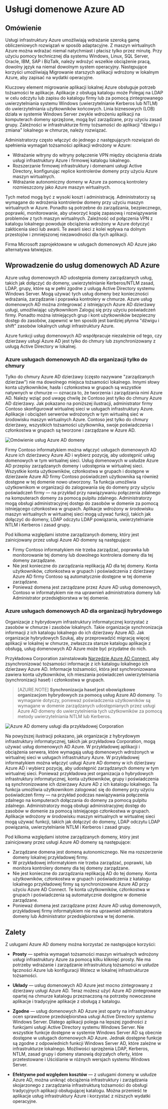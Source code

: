 <properties
    pageTitle="Omówienie Azure Active Directory Domain Services | Microsoft Azure"
    description="Omówienie Azure Active Directory Domain Services"
    services="active-directory-ds"
    documentationCenter=""
    authors="mahesh-unnikrishnan"
    manager="stevenpo"
    editor="curtand"/>

<tags
    ms.service="active-directory-ds"
    ms.workload="identity"
    ms.tgt_pltfrm="na"
    ms.devlang="na"
    ms.topic="article"
    ms.date="10/07/2016"
    ms.author="maheshu"/>

# <a name="azure-ad-domain-services"></a>Usługi domenowe Azure AD

## <a name="overview"></a>Omówienie
Usługi infrastruktury Azure umożliwiają wdrażanie szeroką gamę obliczeniowych rozwiązań w sposób adaptacyjne. Z maszyn wirtualnych Azure można wdrażać niemal natychmiast i płacisz tylko przez minutę. Przy użyciu pomocy technicznej dla systemu Windows, Linux, SQL Server, Oracle, IBM, SAP i BizTalk, należy wdrożyć wszelkie obciążenie pracą, dowolny język na niemal dowolnym system operacyjny. Następujące korzyści umożliwiają Migrowanie starszych aplikacji wdrożony w lokalnym Azure, aby zapisać na wydatki operacyjne.

Kluczowy element migrowanie aplikacji lokalnej Azure obsługuje potrzeb tożsamości te aplikacje. Aplikacje z obsługą katalogu może Polegaj na LDAP w celu odczytu lub zapisu do katalogu firmy lub za pomocą zintegrowanego uwierzytelniania systemu Windows (uwierzytelnianie Kerberos lub NTLM) do uwierzytelniania użytkowników końcowych. Linia biznesowych (LOB) działa w systemie Windows Server zwykle wdrożeniu aplikacji na komputerach domeny sprzężone, mogą być zarządzane, przy użyciu zasad grupy. Zależności w infrastrukturze firmy tożsamości do aplikacji "dźwigu i zmiana" lokalnego w chmurze, należy rozwiązać.

Administratorzy często włączyć do jednego z następujących rozwiązań do spełnienia wymagań tożsamości aplikacji wdrożony w Azure:

- Wdrażanie witryny do witryny połączenie VPN między obciążenia działa usługi infrastruktury Azure i firmowej katalogu lokalnego.
- Rozszerzanie firmowej infrastruktury i domenami usługi Active Directory, konfigurując replice kontrolerów domeny przy użyciu Azure maszyn wirtualnych.
- Wdrażanie autonomiczny domeny w Azure za pomocą kontrolery rozmieszczony jako Azure maszyn wirtualnych.

Tych metod mogą być z wysoki koszt i administrację. Administratorzy są wymagane do wdrożenia kontrolerów domeny przy użyciu maszyn wirtualnych w Azure. Ponadto są potrzebne do zarządzania, bezpiecznego, poprawki, monitorowanie, aby utworzyć kopię zapasową i rozwiązywanie problemów z tych maszyn wirtualnych. Zależność od połączenia VPN z katalogu lokalnego powoduje obciążenia wdrożony w Azure dotyczyć zakłócenia sieci lub awarii. Te awarii sieci z kolei wpływa na dolnym przestojów i zmniejszonej niezawodności dla tych aplikacji.

Firma Microsoft zaprojektowane w usługach domenowych AD Azure jako alternatywa łatwiejsze.


## <a name="introducing-azure-ad-domain-services"></a>Wprowadzenie do usług domenowych AD Azure
Azure usług domenowych AD udostępnia domeny zarządzanych usług, takich jak dołączyć do domeny, uwierzytelnianie Kerberos/NTLM zasad, LDAP, grupy, które są w pełni zgodne z usługą Active Directory systemu Windows Server. Mogą używać tych usług domeny bez konieczności wdrażania, zarządzanie i poprawka kontrolery w chmurze. Azure usług domenowych AD można zintegrować z istniejących Azure AD dzierżawy usługi, umożliwiając użytkownikom Zaloguj się przy użyciu poświadczeń firmy. Ponadto można istniejących grup i kont użytkowników bezpieczny dostęp do zasobów, zapewnić w ten sposób jest bardziej płynna "dźwigu i shift" zasobów lokalnych usługi infrastruktury Azure.

Azure funkcji usług domenowych AD współpracuje niezależnie od tego, czy dzierżawy usługi Azure AD jest tylko do chmury lub zsynchronizowany z usługą Active Directory w lokalnej.

### <a name="azure-ad-domain-services-for-cloud-only-organizations"></a>Azure usługach domenowych AD dla organizacji tylko do chmury
Tylko do chmury Azure AD dzierżawy (często nazywane "zarządzanych dzierżaw") nie ma dowolnego miejsca tożsamości lokalnego. Innymi słowy konta użytkowników, hasła i członkostwa w grupach są wszystkie natywnych w chmurze — oznacza to, że tworzenia i zarządzania nimi Azure AD. Należy wziąć pod uwagę chwilę że Contoso jest tylko do chmury Azure AD dzierżawy. Jak pokazano na poniższej ilustracji, administrator firmy Contoso skonfigurował wirtualnej sieci w usługach infrastruktury Azure. Aplikacje i obciążeń serwerów wdrożonych w tym wirtualną sieć w środowisku maszyn wirtualnych Azure. Contoso jest tylko do chmury dzierżawy, wszystkich tożsamości użytkownika, swoje poświadczenia i członkostwa w grupach są tworzone i zarządzane w Azure AD.

![Omówienie usług Azure AD domeny](./media/active-directory-domain-services-overview/aadds-overview.png)

Firmy Contoso informatykiem można włączyć usługach domenowych AD Azure ich dzierżawcy Azure AD i wybierz pozycję, aby udostępnić usług domenowych w tym wirtualnej sieci. Usług domenowych w usłudze Azure AD przepisy zarządzanych domeny i udostępnia w wirtualnej sieci. Wszystkie konta użytkowników, członkostwa w grupach i dostępne w dzierżawie Azure AD firmy Contoso poświadczeń użytkownika są również dostępne w tej domenie nowo utworzony. Ta funkcja umożliwia użytkownikom w organizacji do zalogowania się do domeny przy użyciu poświadczeń firmy — na przykład przy nawiązywaniu połączenia zdalnego na komputerach domeny za pomocą pulpitu zdalnego. Administratorzy mogą obsługi administracyjnej dostęp do zasobów w domenie za pomocą istniejącego członkostwa w grupach. Aplikacje wdrożony w środowisku maszyn wirtualnych w wirtualnej sieci mogą używać funkcji, takich jak dołączyć do domeny, LDAP odczytu LDAP powiązania, uwierzytelnianie NTLM i Kerberos i zasad grupy.

Pod kilkoma względami istotne zarządzanych domeny, który jest zainicjowany przez usługi Azure AD domeny są następujące:

- Firmy Contoso informatykiem nie trzeba zarządzać, poprawka lub monitorowanie tej domeny lub dowolnego kontrolera domeny dla tej domeny zarządzane.
- Nie jest konieczne do zarządzania replikacją AD dla tej domeny. Konta użytkowników, członkostwa w grupach i poświadczenia z dzierżawy Azure AD firmy Contoso są automatycznie dostępne w tej domenie zarządzane.
- Ponieważ domena jest zarządzane przez Azure AD usług domenowych, Contoso w informatykiem nie ma uprawnień administratora domeny lub Administrator przedsiębiorstwa w tej domenie.


### <a name="azure-ad-domain-services-for-hybrid-organizations"></a>Azure usługach domenowych AD dla organizacji hybrydowego
Organizacje z hybrydowym infrastruktury informatycznej korzystać z zasobów w chmurze i zasobów lokalnych. Takie organizacje synchronizacja informacji z ich katalogu lokalnego do ich dzierżawy Azure AD. Jak organizacje hybrydowych Szukaj, aby przeprowadzić migrację więcej aplikacji w lokalnej w chmurze, zwłaszcza starsze katalogu aplikacje z obsługą, usług domenowych AD Azure może być przydatne do nich.

Przykładowa Corporation zainstalowała [Narzędzie Azure AD Connect](../active-directory/active-directory-aadconnect.md), aby zsynchronizować tożsamości informacje z ich katalogu lokalnego ich dzierżawy Azure AD. Informacje tożsamości, która jest synchronizowana zawiera konta użytkowników, ich mieszania poświadczeń uwierzytelniania (synchronizacji haseł) i członkostwa w grupach.

> [AZURE.NOTE] **Synchronizacja haseł jest obowiązkowe organizacjom hybrydowych za pomocą usług Azure AD domeny**. To wymaganie dotyczy, ponieważ poświadczenia użytkowników są wymagane w domenie zarządzanych udostępnianych przez usługi Azure AD domeny do uwierzytelnienia tych użytkowników za pomocą metody uwierzytelniania NTLM lub Kerberos.

![Azure AD domeny usługi dla przykładowej Corporation](./media/active-directory-domain-services-overview/aadds-overview-synced-tenant.png)

Na powyższej ilustracji pokazano, jak organizacje z hybrydowym infrastruktury informatycznej, takich jak przykładowa Corporation, mogą używać usług domenowych AD Azure. W przykładowej aplikacji i obciążenia serwera, które wymagają usług domenowych wdrożonych w wirtualnej sieci w usługach infrastruktury Azure. W przykładowej informatykiem można włączyć usługi Azure AD domeny w ich dzierżawy Azure AD i wybierz pozycję, aby udostępnić zarządzanych domeny w tym wirtualnej sieci. Ponieważ przykładowa jest organizacja o hybrydowych infrastruktury informatycznej, konta użytkowników, grupy i poświadczenia są synchronizowane ich dzierżawy Azure AD z ich katalogu lokalnego. Ta funkcja umożliwia użytkownikom zalogować się do domeny przy użyciu poświadczeń firmy — na przykład podczas nawiązywania połączenia zdalnego na komputerach dołączania do domeny za pomocą pulpitu zdalnego. Administratorzy mogą obsługi administracyjnej dostęp do zasobów w domenie za pomocą istniejącego członkostwa w grupach. Aplikacje wdrożony w środowisku maszyn wirtualnych w wirtualnej sieci mogą używać funkcji, takich jak dołączyć do domeny, LDAP odczytu LDAP powiązania, uwierzytelnianie NTLM i Kerberos i zasad grupy.

Pod kilkoma względami istotne zarządzanych domeny, który jest zainicjowany przez usługi Azure AD domeny są następujące:

- Zarządzane domena jest domeną autonomicznego. Nie ma rozszerzenie domeny lokalnej przykładowej firmy.
- W przykładowej informatykiem nie trzeba zarządzać, poprawki, lub monitora kontrolery domeny dla tej domeny zarządzane.
- Nie jest konieczne do zarządzania replikacją AD do tej domeny. Konta użytkowników, członkostwa w grupach i poświadczenia z katalogu lokalnego przykładowej firmy są synchronizowane Azure AD przy użyciu Azure AD Connect. Te konta użytkowników, członkostwa w grupach i poświadczenia są automatycznie dostępne w domenie zarządzane.
- Ponieważ domena jest zarządzane przez Azure AD usług domenowych, przykładowej firmy informatykiem nie ma uprawnień administratora domeny lub Administrator przedsiębiorstwa w tej domenie.


## <a name="benefits"></a>Zalety
Z usługami Azure AD domeny można korzystać ze następujące korzyści:

-   **Prosty** — spełnia wymagań tożsamości maszyn wirtualnych wdrożony usługi infrastruktury Azure za pomocą kilku kliknięć prosty. Nie ma potrzeby wdrażanie i zarządzanie infrastrukturą tożsamości w usłudze łączności Azure lub konfiguracji Wstecz w lokalnej infrastrukturze tożsamości.

-   **Układy** — usług domenowych AD Azure jest mocno zintegrowany z dzierżawy usługi Azure AD. Teraz możesz użyć Azure AD zintegrowane opartej na chmurze katalogu przeznaczoną na potrzeby nowoczesne aplikacje i tradycyjne aplikacje z obsługą z katalogu.

-   **Zgodne** — usług domenowych AD Azure jest oparty na infrastruktury ocen sprawdzone przedsiębiorstwa usługi Active Directory systemu Windows Server. Dlatego aplikacji polega na lepszej zgodności z funkcjami usługi Active Directory systemu Windows Server. Nie wszystkie funkcje dostępne w systemie Windows Server AD są obecnie dostępne w usługach domenowych AD Azure. Jednak dostępne funkcje są zgodne z odpowiednich funkcji Windows Server AD, które zależne w infrastrukturze lokalnego. Możliwości sprzężenia LDAP, Kerberos, NTLM, zasad grupy i domeny stanowią dojrzałych oferty, które przetestowane i Uściślanie w różnych wersjach systemu Windows Server.

-   **Efektywne pod względem kosztów** — z usługami domeny w usłudze Azure AD, można uniknąć obciążenia infrastruktury i zarządzania skojarzonego z zarządzania infrastrukturą tożsamości do obsługi tradycyjnych aplikacji obsługującej katalogu. Można przenieść te aplikacje usług infrastruktury Azure i korzystać z niższych wydatki operacyjne.

